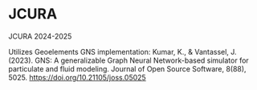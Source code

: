 # JCURA
JCURA 2024-2025

Utilizes Geoelements GNS implementation: Kumar, K., & Vantassel, J. (2023). GNS: A generalizable Graph Neural Network-based simulator for particulate and fluid modeling. Journal of Open Source Software, 8(88), 5025. https://doi.org/10.21105/joss.05025
